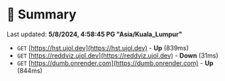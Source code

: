 # 📖 Summary
Last updated: **5/8/2024, 4:58:45 PG "Asia/Kuala_Lumpur"**

- `GET` [https://hst.ujol.dev](https://hst.ujol.dev) - **Up** (839ms)
- `GET` [https://reddviz.ujol.dev](https://reddviz.ujol.dev) - **Down** (31ms)
- `GET` [https://dumb.onrender.com](https://dumb.onrender.com) - **Up** (844ms)

